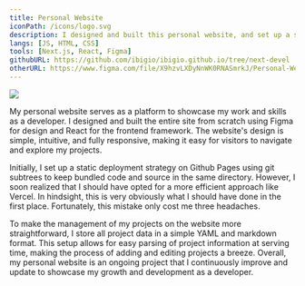 ```yaml
---
title: Personal Website
iconPath: /icons/logo.svg
description: I designed and built this personal website, and set up a static deployment strategy on Github Pages using git subtrees.
langs: [JS, HTML, CSS]
tools: [Next.js, React, Figma]
githubURL: https://github.com/ibigio/ibigio.github.io/tree/next-devel
otherURL: https://www.figma.com/file/X9hzvLXDyNnWK0RNASmrkJ/Personal-Website
---
```


<img src="/images/website.png" />

My personal website serves as a platform to showcase my work and skills as a developer. I designed and built the entire site from scratch using Figma for design and React for the frontend framework. The website's design is simple, intuitive, and fully responsive, making it easy for visitors to navigate and explore my projects.

Initially, I set up a static deployment strategy on Github Pages using git subtrees to keep bundled code and source in the same directory. However, I soon realized that I should have opted for a more efficient approach like Vercel. In hindsight, this is very obviously what I should have done in the first place. Fortunately, this mistake only cost me three headaches.

To make the management of my projects on the website more straightforward, I store all project data in a simple YAML and markdown format. This setup allows for easy parsing of project information at serving time, making the process of adding and editing projects a breeze. Overall, my personal website is an ongoing project that I continuously improve and update to showcase my growth and development as a developer.
